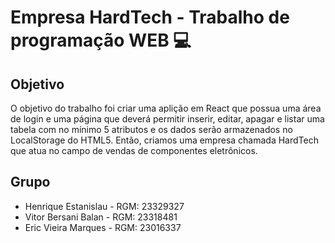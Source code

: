 # Empresa HardTech - Trabalho de programação WEB :computer:

## Objetivo

O objetivo do trabalho foi criar uma aplição em React que possua uma área de login e uma página que deverá permitir inserir, editar, apagar e listar uma tabela com no mínimo 5 atributos e os dados serão armazenados no LocalStorage do HTML5. Então, criamos uma empresa chamada HardTech que atua no campo de vendas de componentes eletrônicos.

## Grupo
- Henrique Estanislau - RGM: 23329327
- Vitor Bersani Balan - RGM: 23318481
- Eric Vieira Marques - RGM: 23016337
